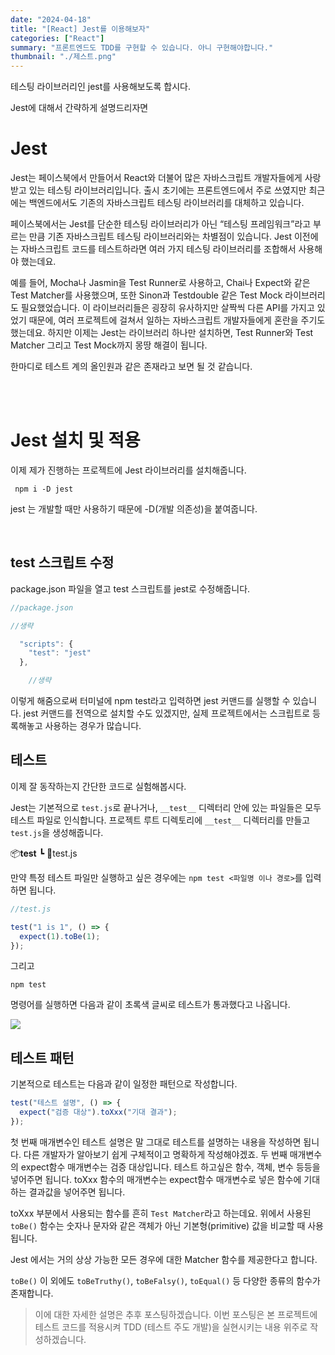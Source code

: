 ```yaml
---
date: "2024-04-18"
title: "[React] Jest를 이용해보자"
categories: ["React"]
summary: "프론트엔드도 TDD를 구현할 수 있습니다. 아니 구현해야합니다."
thumbnail: "./제스트.png"
---
```


테스팅 라이브러리인 jest를 사용해보도록 합시다.

Jest에 대해서 간략하게 설명드리자면

# Jest

Jest는 페이스북에서 만들어서 React와 더불어 많은 자바스크립트 개발자들에게 사랑받고 있는 테스팅 라이브러리입니다. 출시 초기에는 프론트엔드에서 주로 쓰였지만 최근에는 백엔드에서도 기존의 자바스크립트 테스팅 라이브러리를 대체하고 있습니다.

페이스북에서는 Jest를 단순한 테스팅 라이브러리가 아닌 “테스팅 프레임워크”라고 부르는 만큼 기존 자바스크립트 테스팅 라이브러리와는 차별점이 있습니다. Jest 이전에는 자바스크립트 코드를 테스트하라면 여러 가지 테스팅 라이브러리를 조합해서 사용해야 했는데요.

예를 들어, Mocha나 Jasmin을 Test Runner로 사용하고, Chai나 Expect와 같은 Test Matcher를 사용했으며, 또한 Sinon과 Testdouble 같은 Test Mock 라이브러리도 필요했었습니다. 이 라이브러리들은 굉장히 유사하지만 살짝씩 다른 API를 가지고 있었기 때문에, 여러 프로젝트에 걸쳐서 일하는 자바스크립트 개발자들에게 혼란을 주기도 했는데요. 하지만 이제는 Jest는 라이브러리 하나만 설치하면, Test Runner와 Test Matcher 그리고 Test Mock까지 몽땅 해결이 됩니다.

한마디로 테스트 계의 올인원과 같은 존재라고 보면 될 것 같습니다.

<br><br>

# Jest 설치 및 적용

이제 제가 진행하는 프로젝트에 Jest 라이브러리를 설치해줍니다.

```shell
 npm i -D jest

```

jest 는 개발할 때만 사용하기 때문에 -D(개발 의존성)을 붙여줍니다.

<br>

## test 스크립트 수정

package.json 파일을 열고 test 스크립트를 jest로 수정해줍니다.

```js
//package.json

//생략

  "scripts": {
    "test": "jest"
  },

    //생략
```

이렇게 해줌으로써 터미널에 npm test라고 입력하면 jest 커맨드를 실행할 수 있습니다. jest 커맨드를 전역으로 설치할 수도 있겠지만, 실제 프로젝트에서는 스크립트로 등록해놓고 사용하는 경우가 많습니다.

## 테스트

이제 잘 동작하는지 간단한 코드로 실험해봅시다.

Jest는 기본적으로 `test.js`로 끝나거나, `__test__` 디렉터리 안에 있는 파일들은 모두 테스트 파일로 인식합니다. 프로젝트 루트 디렉토리에 `__test__` 디렉터리를 만들고 `test.js`을 생성해줍니다.

📦**test**
┗ 📜test.js

만약 특정 테스트 파일만 실행하고 싶은 경우에는 `npm test <파일명 이나 경로>`를 입력하면 됩니다.

```js
//test.js

test("1 is 1", () => {
  expect(1).toBe(1);
});
```

그리고

```shell
npm test

```

명령어를 실행하면 다음과 같이 초록색 글씨로 테스트가 통과했다고 나옵니다.

![](https://velog.velcdn.com/images/dogmnil2007/post/fd4f34f2-d0dc-4eb0-810e-baad2d7747a6/image.png)

## 테스트 패턴

기본적으로 테스트는 다음과 같이 일정한 패턴으로 작성합니다.

```js
test("테스트 설명", () => {
  expect("검증 대상").toXxx("기대 결과");
});
```

첫 번째 매개변수인 테스트 설명은 말 그대로 테스트를 설명하는 내용을 작성하면 됩니다. 다른 개발자가 알아보기 쉽게 구체적이고 명확하게 작성해야겠죠.
두 번째 매개변수의 expect함수 매개변수는 검증 대상입니다. 테스트 하고싶은 함수, 객체, 변수 등등을 넣어주면 됩니다.
toXxx 함수의 매개변수는 expect함수 매개변수로 넣은 함수에 기대하는 결과값을 넣어주면 됩니다.

toXxx 부분에서 사용되는 함수를 흔히 `Test Matcher`라고 하는데요. 위에서 사용된 `toBe()` 함수는 숫자나 문자와 같은 객체가 아닌 기본형(primitive) 값을 비교할 때 사용됩니다.

Jest 에서는 거의 상상 가능한 모든 경우에 대한 Matcher 함수를 제공한다고 합니다.

`toBe()` 이 외에도 `toBeTruthy()`, `toBeFalsy()`, `toEqual()` 등 다양한 종류의 함수가 존재합니다.

> 이에 대한 자세한 설명은 추후 포스팅하겠습니다.
> 이번 포스팅은 본 프로젝트에 테스트 코드를 적용시켜 TDD (테스트 주도 개발)을 실현시키는 내용 위주로 작성하겠습니다.
